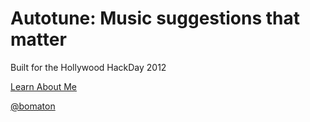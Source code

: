 # Autotune: Music suggestions that matter

Built for the Hollywood HackDay 2012

[Learn About Me](http://about.me/bobbymatson)

[@bomaton](https://twitter.com/bomatson)
